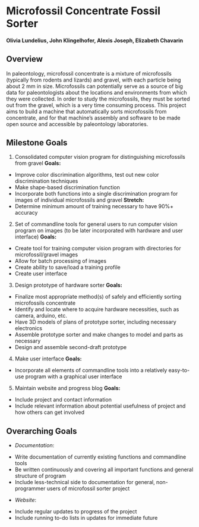 # Microfossil Concentrate Fossil Sorter  
#### Olivia Lundelius, John Klingelhofer, Alexis Joseph, Elizabeth Chavarin

## Overview  

In paleontology, microfossil concentrate is a mixture of microfossils (typically from rodents and lizards) and gravel, with each particle being about 2 mm in size.  Microfossils can potentially serve as a source of big data for paleontologists about the locations and environments from which they were collected.  In order to study the microfossils, they must be sorted out from the gravel, which is a very time consuming process.  This project aims to build a machine that automatically sorts microfossils from concentrate, and for that machine’s assembly and software to be made open source and accessible by paleontology laboratories.

## Milestone Goals  
1. Consolidated computer vision program for distinguishing microfossils from gravel
**Goals:**  
- Improve color discrimination algorithms, test out new color discrimination techniques
- Make shape-based discrimination function
- Incorporate both functions into a single discrimination program for images of individual microfossils and gravel
**Stretch:**  
- Determine minimum amount of training necessary to have 90%+ accuracy 


2. Set of commandline tools for general users to run computer vision program on images (to be later incorporated with hardware and user interface)
**Goals:**  
- Create tool for training computer vision program with directories for microfossil/gravel images
- Allow for batch processing of images
- Create ability to save/load a training profile 
- Create user interface
3. Design prototype of hardware sorter
**Goals:**  
- Finalize most appropriate method(s) of safely and efficiently sorting microfossils concentrate
- Identify and locate where to acquire hardware necessities, such as camera, arduino, etc.
- Have 3D models of plans of prototype sorter, including necessary electronics
- Assemble prototype sorter and make changes to model and parts as necessary
- Design and assemble second-draft prototype

4. Make user interface
**Goals:**  
- Incorporate all elements of commandline tools into a relatively easy-to-use program with a graphical user interface

5. Maintain website and progress blog
**Goals:**  
- Include project and contact information
- Include relevant information about potential usefulness of project and how others can get involved

## Overarching Goals  
* _Documentation_:  
- Write documentation of currently existing functions and commandline tools
- Be written continuously and covering all important functions and general structure of program
- Include less-technical side to documentation for general, non-programmer users of microfossil sorter project
* _Website_:  
- Include regular updates to progress of the project
- Include running to-do lists in updates for immediate future

